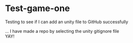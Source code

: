 # Test-game-one
Testing to see if I can add an unity file to GitHub successfully

... I have made a repo by selecting the unity gitignore file  
YAY!
